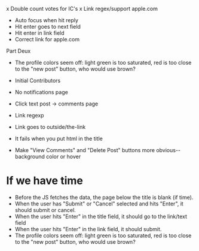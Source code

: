 x Double count votes for IC's
x Link regex/support apple.com
- Auto focus when hit reply
- Hit enter goes to next field
- Hit enter in link field
- Correct link for apple.com

Part Deux
- The profile colors seem off: light green is too saturated, red is too close to the "new post" button, who would use brown?
- Initial Contributors



- No notifications page
- Click text post -> comments page
- Link regexp
- Link goes to outside/the-link
- It fails when you put html in the title
- Make "View Comments" and "Delete Post" buttons more obvious--background color or hover

If we have time
===============

- Before the JS fetches the data, the page below the title is blank (if time).
- When the user has "Submit" or "Cancel" selected and hits "Enter", it should submit or cancel.
- When the user hits "Enter" in the title field, it should go to the link/text field
- When the user hits "Enter" in the link field, it should submit.
- The profile colors seem off: light green is too saturated, red is too close to the "new post" button, who would use brown?